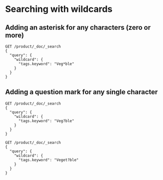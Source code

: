 # Searching with wildcards

## Adding an asterisk for any characters (zero or more)

```
GET /product/_doc/_search
{
  "query": {
    "wildcard": {
      "tags.keyword": "Veg*ble"
    }
  }
}
```

## Adding a question mark for any single character

```
GET /product/_doc/_search
{
  "query": {
    "wildcard": {
      "tags.keyword": "Veg?ble"
    }
  }
}
```

```
GET /product/_doc/_search
{
  "query": {
    "wildcard": {
      "tags.keyword": "Veget?ble"
    }
  }
}
```